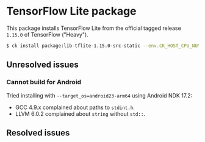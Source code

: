 # TensorFlow Lite package

This package installs TensorFlow Lite from the official tagged release `1.15.0` of TensorFlow ("Heavy").

```bash
$ ck install package:lib-tflite-1.15.0-src-static --env.CK_HOST_CPU_NUMBER_OF_PROCESSORS=4
```

## Unresolved issues

### Cannot build for Android

Tried installing with `--target_os=android23-arm64` using Android NDK 17.2:
- GCC 4.9.x complained about paths to `stdint.h`.
- LLVM 6.0.2 complained about `string` without `std::`.

## Resolved issues

